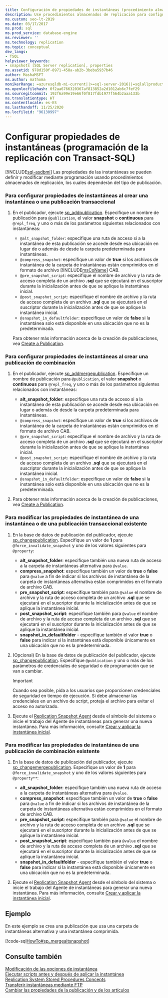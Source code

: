 ```yaml
---
title: Configuración de propiedades de instantáneas (procedimiento almacenado de replicación)
description: Use procedimientos almacenados de replicación para configurar propiedades de instantánea para publicaciones transaccionales o de instantáneas.
ms.custom: seo-lt-2019
ms.date: 03/17/2017
ms.prod: sql
ms.prod_service: database-engine
ms.reviewer: ''
ms.technology: replication
ms.topic: conceptual
dev_langs:
- TSQL
helpviewer_keywords:
- snapshots [SQL Server replication], properties
ms.assetid: 978d150f-8971-458a-ab2b-3beba5937b46
author: MashaMSFT
ms.author: mathoma
monikerRange: =azuresqldb-mi-current||>=sql-server-2016||=sqlallproducts-allversions
ms.openlocfilehash: 0f2aa6766320367af813852a2d1012ab6c7fef29
ms.sourcegitcommit: 192f6a99e19e66f0f817fdb1977f564b2aaa133b
ms.translationtype: HT
ms.contentlocale: es-ES
ms.lasthandoff: 11/25/2020
ms.locfileid: "96130997"
---
```

# <a name="configure-snapshot-properties-replication-transact-sql-programming"></a>Configurar propiedades de instantáneas (programación de la replicación con Transact-SQL)
[!INCLUDE[sql-asdbmi](../../../includes/applies-to-version/sql-asdbmi.md)]
  Las propiedades de las instantáneas se pueden definir y modificar mediante programación usando procedimientos almacenados de replicación, los cuales dependerán del tipo de publicación.  
  
### <a name="to-configure-snapshot-properties-when-creating-a-snapshot-or-transactional-publication"></a>Para configurar propiedades de instantáneas al crear una instantánea o una publicación transaccional  
  
1.  En el publicador, ejecute [sp_addpublication](../../../relational-databases/system-stored-procedures/sp-addpublication-transact-sql.md). Especifique un nombre de publicación para `@publication`, el valor **snapshot** o **continuous** para `@repl_freq`, y uno o más de los parámetros siguientes relacionados con instantáneas:  
  
    -   `@alt_snapshot_folder`: especifique una ruta de acceso si a la instantánea de esta publicación se accede desde esa ubicación en lugar de o además de desde la carpeta predeterminada para instantáneas.    
    -   `@compress_snapshot`: especifique un valor de **true** si los archivos de instantánea de la carpeta de instantáneas están comprimidos en el formato de archivo [!INCLUDE[msCoName](../../../includes/msconame-md.md)] CAB.    
    -   `@pre_snapshot_script`: especifique el nombre de archivo y la ruta de acceso completa de un archivo **.sql** que se ejecutará en el suscriptor durante la inicialización antes de que se aplique la instantánea inicial.    
    -   `@post_snapshot_script`: especifique el nombre de archivo y la ruta de acceso completa de un archivo **.sql** que se ejecutará en el suscriptor durante la inicialización antes de que se aplique la instantánea inicial.    
    -   `@snapshot_in_defaultfolder`: especifique un valor de **false** si la instantánea solo está disponible en una ubicación que no es la predeterminada.  
  
     Para obtener más información acerca de la creación de publicaciones, vea [Create a Publication](../../../relational-databases/replication/publish/create-a-publication.md).  
  
### <a name="to-configure-snapshot-properties-when-creating-a-merge-publication"></a>Para configurar propiedades de instantáneas al crear una publicación de combinación  
  
1.  En el publicador, ejecute [sp_addmergepublication](../../../relational-databases/system-stored-procedures/sp-addmergepublication-transact-sql.md). Especifique un nombre de publicación para `@publication`, el valor **snapshot** o **continuous** para `@repl_freq`, y uno o más de los parámetros siguientes relacionados con instantáneas:  
  
    -   **alt_snapshot_folder**: especifique una ruta de acceso si a la instantánea de esta publicación se accede desde esa ubicación en lugar o además de desde la carpeta predeterminada para instantáneas.    
    -   `@compress_snapshot`: especifique un valor de **true** si los archivos de instantánea de la carpeta de instantáneas están comprimidos en el formato de archivo CAB.   
    -   `@pre_snapshot_script`: especifique el nombre de archivo y la ruta de acceso completa de un archivo **.sql** que se ejecutará en el suscriptor durante la inicialización antes de que se aplique la instantánea inicial.    
    -   `@post_snapshot_script`: especifique el nombre de archivo y la ruta de acceso completa de un archivo **.sql** que se ejecutará en el suscriptor durante la inicialización antes de que se aplique la instantánea inicial.    
    -   `@snapshot_in_defaultfolder`: especifique un valor de **false** si la instantánea solo está disponible en una ubicación que no es la predeterminada.  
  
2.  Para obtener más información acerca de la creación de publicaciones, vea [Create a Publication](../../../relational-databases/replication/publish/create-a-publication.md).  
  
### <a name="to-modify-snapshot-properties-of-an-existing-snapshot-or-transactional-publication"></a>Para modificar las propiedades de instantánea de una instantánea o de una publicación transaccional existente  
  
1.  En la base de datos de publicación del publicador, ejecute [sp_changepublication](../../../relational-databases/system-stored-procedures/sp-changepublication-transact-sql.md). Especifique un valor de **1** para `@force_invalidate_snapshot` y uno de los valores siguientes para `@property`:  
  
    -   **alt_snapshot_folder**: especifique también una nueva ruta de acceso a la carpeta de instantáneas alternativa para `@value`.    
    -   **compress_snapshot**: especifique también un valor de **true** o **false** para `@value` a fin de indicar si los archivos de instantánea de la carpeta de instantáneas alternativa están comprimidos en el formato de archivo CAB.    
    -   **pre_snapshot_script**: especifique también para `@value` el nombre de archivo y la ruta de acceso completa de un archivo **.sql** que se ejecutará en el suscriptor durante la inicialización antes de que se aplique la instantánea inicial.    
    -   **post_snapshot_script**: especifique también para `@value` el nombre de archivo y la ruta de acceso completa de un archivo **.sql** que se ejecutará en el suscriptor durante la inicialización antes de que se aplique la instantánea inicial.    
    -   **snapshot_in_defaultfolder** - especifique también el valor **true** o **false** para indicar si la instantánea está disponible únicamente en una ubicación que no es la predeterminada.  
  
2.  (Opcional) En la base de datos de publicación del publicador, ejecute [sp_changepublication](../../../relational-databases/system-stored-procedures/sp-changepublication-snapshot-transact-sql.md). Especifique `@publication` y uno o más de los parámetros de credenciales de seguridad o de programación que se van a cambiar.  
  
    > [!IMPORTANT]  
    >  Cuando sea posible, pida a los usuarios que proporcionen credenciales de seguridad en tiempo de ejecución. Si debe almacenar las credenciales en un archivo de script, proteja el archivo para evitar el acceso no autorizado.  
  
3.  Ejecute el [Replication Snapshot Agent](../../../relational-databases/replication/agents/replication-snapshot-agent.md) desde el símbolo del sistema o inicie el trabajo del Agente de instantáneas para generar una nueva instantánea. Para más información, consulte [Crear y aplicar la instantánea inicial](../../../relational-databases/replication/create-and-apply-the-initial-snapshot.md).  
  
### <a name="to-modify-snapshot-properties-of-an-existing-merge-publication"></a>Para modificar las propiedades de instantánea de una publicación de combinación existente  
  
1.  En la base de datos de publicación del publicador, ejecute [sp_changemergepublication](../../../relational-databases/system-stored-procedures/sp-changemergepublication-transact-sql.md). Especifique un valor de **1** para `@force_invalidate_snapshot` y uno de los valores siguientes para `@property**`:  
  
    -   **alt_snapshot_folder**: especifique también una nueva ruta de acceso a la carpeta de instantáneas alternativa para `@value`.    
    -   **compress_snapshot**: especifique también un valor de **true** o **false** para `@value` a fin de indicar si los archivos de instantánea de la carpeta de instantáneas alternativa están comprimidos en el formato de archivo CAB.    
    -   **pre_snapshot_script**: especifique también para `@value` el nombre de archivo y la ruta de acceso completa de un archivo **.sql** que se ejecutará en el suscriptor durante la inicialización antes de que se aplique la instantánea inicial.    
    -   **post_snapshot_script**: especifique también para `@value` el nombre de archivo y la ruta de acceso completa de un archivo **.sql** que se ejecutará en el suscriptor durante la inicialización antes de que se aplique la instantánea inicial.    
    -   **snapshot_in_defaultfolder** - especifique también el valor **true** o **false** para indicar si la instantánea está disponible únicamente en una ubicación que no es la predeterminada.  
  
2.  Ejecute el [Replication Snapshot Agent](../../../relational-databases/replication/agents/replication-snapshot-agent.md) desde el símbolo del sistema o inicie el trabajo del Agente de instantáneas para generar una nueva instantánea. Para más información, consulte [Crear y aplicar la instantánea inicial](../../../relational-databases/replication/create-and-apply-the-initial-snapshot.md).  
  
## <a name="example"></a>Ejemplo  
 En este ejemplo se crea una publicación que usa una carpeta de instantáneas alternativa y una instantánea comprimida.  
  
 [!code-sql[HowTo#sp_mergealtsnapshot](../../../relational-databases/replication/codesnippet/tsql/configure-snapshot-prope_1.sql)]  
  
## <a name="see-also"></a>Consulte también  
 [Modificación de las opciones de instantánea](../../../relational-databases/replication/snapshot-options.md)   
 [Ejecutar scripts antes y después de aplicar la instantánea](../../../relational-databases/replication/snapshot-options.md#execute-scripts-before-and-after-snapshot-is-applied)   
 [Replication System Stored Procedures Concepts](../../../relational-databases/replication/concepts/replication-system-stored-procedures-concepts.md)   
 [Transferir instantáneas mediante FTP](../../../relational-databases/replication//publish/deliver-a-snapshot-through-ftp.md)   
 [Cambiar las propiedades de la publicación y de los artículos](../../../relational-databases/replication/publish/change-publication-and-article-properties.md)  
  
  
